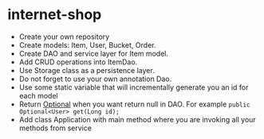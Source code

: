 # internet-shop 
<ul>
  <li>Create your own repository</li>
  <li>Create models: Item, User, Bucket, Order.</li>
  <li>Create DAO and service layer for Item model.</li>
  <li>Add CRUD operations into ItemDao.</li>
  <li>Use Storage class as a persistence layer.</li>
  <li>Do not forget to use your own annotation Dao.</li>
  <li>Use some static variable that will incrementally generate you an id for each model</li>
  <li>Return <a href="https://docs.oracle.com/javase/8/docs/api/java/util/Optional.html">Optional</a> when you want return null in DAO. 
For example <code class="language-plaintext highlighter-rouge">public Optional&lt;User&gt; get(Long id);</code></li>
  <li>Add class Application with main method where you are invoking all your methods from service</li>
</ul>